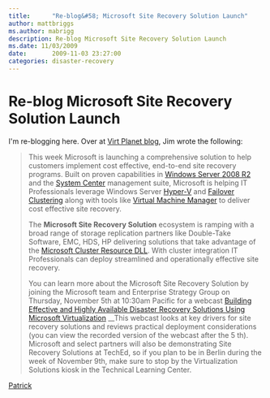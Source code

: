 ```yaml
---
title:      "Re-blog&#58; Microsoft Site Recovery Solution Launch"
author: mattbriggs
ms.author: mabrigg
description: Re-blog Microsoft Site Recovery Solution Launch
ms.date: 11/03/2009
date:       2009-11-03 23:27:00
categories: disaster-recovery
---
```

# Re-blog Microsoft Site Recovery Solution Launch

I'm re-blogging here. Over at [Virt Planet blog](https://blogs.technet.com/virtplanet/ "Virt Planet Blog"), Jim wrote the following:

> This week Microsoft is launching a comprehensive solution to help customers implement cost effective, end-to-end site recovery programs. Built on proven capabilities in [Windows Server 2008 R2](https://www.microsoft.com/windowsserver2008/en/us/default.aspx) and the [System Center](https://www.microsoft.com/systemcenter/en/us/default.aspx) management suite, Microsoft is helping IT Professionals leverage Windows Server [Hyper-V](https://www.microsoft.com/windowsserver2008/en/us/hyperv-main.aspx) and [Failover Clustering](https://www.microsoft.com/Windowsserver2008/en/us/failover-clustering-main.aspx) along with tools like [Virtual Machine Manager](https://www.microsoft.com/systemcenter/virtualmachinemanager/en/us/default.aspx) to deliver cost effective site recovery.
> 
> The **Microsoft Site Recovery Solution** ecosystem is ramping with a broad range of storage replication partners like Double-Take Software, EMC, HDS, HP delivering solutions that take advantage of the [Microsoft Cluster Resource DLL](https://msdn.microsoft.com/library/aa372239\(VS.85\).aspx). With cluster integration IT Professionals can deploy streamlined and operationally effective site recovery.
> 
> You can learn more about the Microsoft Site Recovery Solution by joining the Microsoft team and Enterprise Strategy Group on Thursday, November 5th at 10:30am Pacific for a webcast [Building Effective and Highly Available Disaster Recovery Solutions Using Microsoft Virtualization](https://searchwindowsserver.bitpipe.com/data/document.do;jsessionid=A62722F1FCBFABA0BBCFDCF69D5AE73A?res_id=1256150149_996) __This webcast looks at key drivers for site recovery solutions and reviews practical deployment considerations (you can view the recorded version of the webcast after the 5 th). Microsoft and select partners will also be demonstrating Site Recovery Solutions at TechEd, so if you plan to be in Berlin during the week of November 9th, make sure to stop by the Virtualization Solutions kiosk in the Technical Learning Center.

[Patrick](https://blogs.technet.com/virtplanet/)
